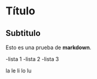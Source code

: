# Título

## Subtitulo

Esto es una prueba de **markdown**.

-lista 1
-lista 2
-lista 3

la
le
li
lo
lu